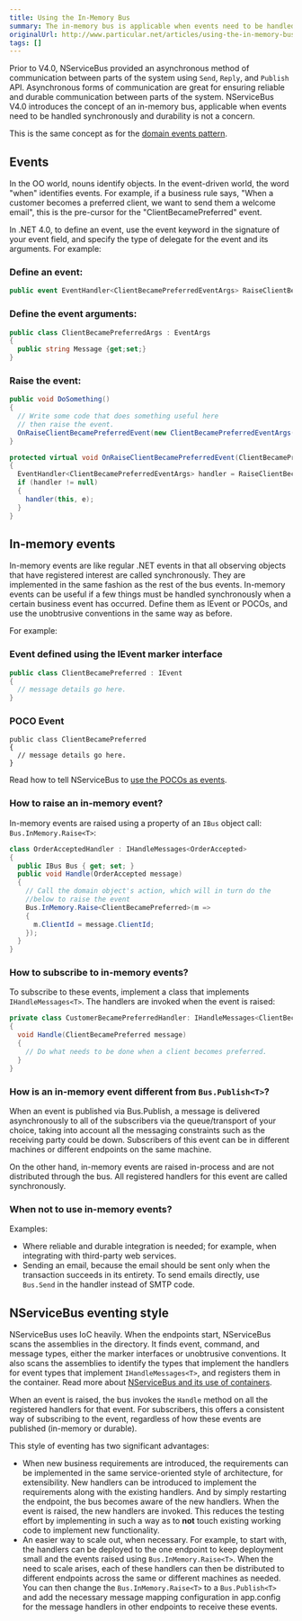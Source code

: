 ```yaml
---
title: Using the In-Memory Bus
summary: The in-memory bus is applicable when events need to be handled synchronously and durability is not a concern.
originalUrl: http://www.particular.net/articles/using-the-in-memory-bus
tags: []
---
```


Prior to V4.0, NServiceBus provided an asynchronous method of communication between parts of the system using `Send`, `Reply`, and `Publish` API. Asynchronous forms of communication are great for ensuring reliable and durable communication between parts of the system. NServiceBus V4.0 introduces the concept of an in-memory bus, applicable when events need to be handled synchronously and durability is not a concern.


This is the same concept as for the [domain events pattern](http://www.udidahan.com/2009/06/14/domain-events-salvation/%20).


Events
------


In the OO world, nouns identify objects. In the event-driven world, the word "when" identifies events. For example, if a business rule says,
"When a customer becomes a preferred client, we want to send them a welcome email", this is the pre-cursor for the "ClientBecamePreferred" event.

In .NET 4.0, to define an event, use the event keyword in the signature of your event field, and specify the type of delegate for the event and its arguments. For example:


### Define an event:
    
```C#
public event EventHandler<ClientBecamePreferredEventArgs> RaiseClientBecamePreferredEvent;
```


### Define the event arguments:
    
```C#
public class ClientBecamePreferredArgs : EventArgs
{
  public string Message {get;set;}
}

```

### Raise the event:
    
```C#
public void DoSomething()
{
  // Write some code that does something useful here
  // then raise the event.
  OnRaiseClientBecamePreferredEvent(new ClientBecamePreferredEventArgs("Did something"));
}

protected virtual void OnRaiseClientBecamePreferredEvent(ClientBecamePrefferedEventArgs e)
{
  EventHandler<ClientBecamePreferredEventArgs> handler = RaiseClientBecamePrefferedEvent;
  if (handler != null)
  {
    handler(this, e);
  }
}
```

In-memory events
----------------


In-memory events are like regular .NET events in that all observing objects that have registered interest are called synchronously. They are implemented in the same fashion as the rest of the bus events. In-memory events can be useful if a few things must be handled synchronously when a certain business event has occurred. Define them as IEvent or POCOs, and use the unobtrusive conventions in the same way as before.

For example:

### Event defined using the IEvent marker interface
```C#
public class ClientBecamePreferred : IEvent
{
  // message details go here.
}
```

### POCO Event
```
public class ClientBecamePreferred
{
  // message details go here.
}
```

Read how to tell NServiceBus to [use the POCOs as events](unobtrusive-mode-messages.md).

### How to raise an in-memory event?

In-memory events are raised using a property of an `IBus` object call: `Bus.InMemory.Raise<T>`:

```C#
class OrderAcceptedHandler : IHandleMessages<OrderAccepted>
{
  public IBus Bus { get; set; }
  public void Handle(OrderAccepted message)
  {
    // Call the domain object's action, which will in turn do the
    //below to raise the event
    Bus.InMemory.Raise<ClientBecamePreferred>(m =>
    {
      m.ClientId = message.ClientId;
    });
  }
}
```

### How to subscribe to in-memory events?

To subscribe to these events, implement a class that implements `IHandleMessages<T>`. The handlers are invoked when the event is raised:

```C#
private class CustomerBecamePreferredHandler: IHandleMessages<ClientBecamePreferred>
{
  void Handle(ClientBecamePreferred message)
  {
    // Do what needs to be done when a client becomes preferred.
  }
}
```


### How is an in-memory event different from `Bus.Publish<T>`?


When an event is published via Bus.Publish, a message is delivered asynchronously to all of the subscribers via the queue/transport of your choice, taking into account all the messaging constraints such as the receiving party could be down. Subscribers of this event can be in different machines or different endpoints on the same machine.

On the other hand, in-memory events are raised in-process and are not distributed through the bus. All registered handlers for this event are called synchronously.


### When not to use in-memory events?

Examples:

-   Where reliable and durable integration is needed; for example, when integrating with third-party web services.
-   Sending an email, because the email should be sent only when the transaction succeeds in its entirety. To send emails directly, use `Bus.Send` in the handler instead of SMTP code.

NServiceBus eventing style 
--------------------------

NServiceBus uses IoC heavily. When the endpoints start, NServiceBus scans the assemblies in the directory. It finds event, command, and message types, either the marker interfaces or unobtrusive conventions. It also scans the assemblies to identify the types that implement the handlers for event types that implement `IHandleMessages<T>`, and registers them in the container. Read more about [NServiceBus and its use of containers](containers.md).

When an event is raised, the bus invokes the `Handle` method on all the registered handlers for that event. For subscribers, this offers a consistent way of subscribing to the event, regardless of how these events are published (in-memory or durable).

This style of eventing has two significant advantages:

-   When new business requirements are introduced, the requirements can be implemented in the same service-oriented style of architecture, for extensibility. New handlers can be introduced to implement the requirements along with the existing handlers. And by simply restarting the endpoint, the bus becomes aware of the new handlers. When the event is raised, the new handlers are invoked. This reduces the testing effort by implementing in such a way as to **not** touch existing working code to implement new functionality.
-   An easier way to scale out, when necessary. For example, to start with, the handlers can be deployed to the one endpoint to keep deployment small and the events raised using `Bus.InMemory.Raise<T>`. When the need to scale arises, each of these handlers can then be distributed to different endpoints across the same or different machines as needed. You can then change the `Bus.InMemory.Raise<T>` to a `Bus.Publish<T>` and add the necessary message mapping configuration in app.config for the message handlers in other endpoints to receive these events.